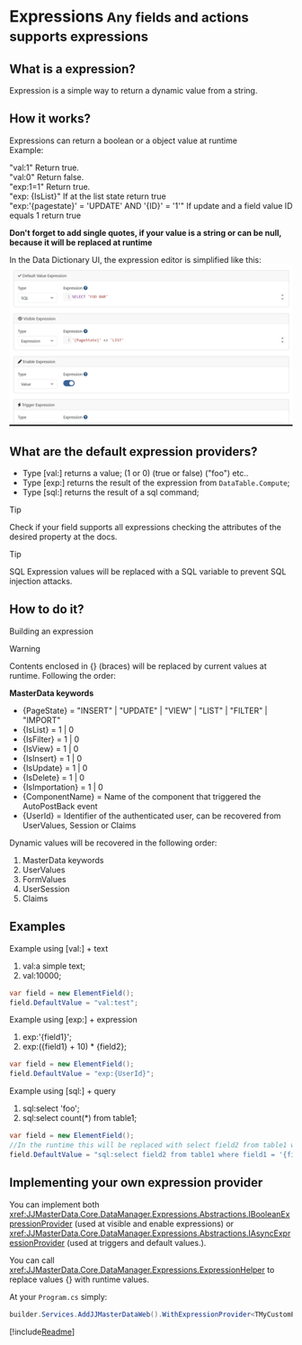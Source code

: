 <h1>Expressions<small> Any fields and actions supports expressions</small></h1>

## What is a expression?
Expression is a simple way to return a dynamic value from a string.

## How it works?

Expressions can return a boolean or a object value at runtime<br>
Example: <br>

"val:1" Return true.
<br>
"val:0" Return false.
<br>
"exp:1=1" Return true.
<br>
"exp: {IsList}" If at the list state return true<br>
"exp:'{pagestate}' = 'UPDATE' AND '{ID}' = '1'" If update and a field value ID equals 1 return true<br>

**Don't forget to add single quotes, if your value is a string or can be null, because it will be replaced at runtime** 

In the Data Dictionary UI, the expression editor is simplified like this:
<img alt="Customized Fields" src="../media/ExpressionsUI.png"/>


## What are the default expression providers?
- Type [val:] returns a value; (1 or 0) (true or false) ("foo") etc..
- Type [exp:] returns the result of the expression from `DataTable.Compute`;
- Type [sql:] returns the result of a sql command;

> [!TIP] 
> Check if your field supports all expressions checking the attributes of the desired property at the docs.

> [!TIP]
> SQL Expression values will be replaced with a SQL variable to prevent SQL injection attacks.

## How to do it?
Building an expression<br>
> [!WARNING] 
> Contents enclosed in {} (braces) will be replaced by current values at runtime. Following the order:


**MasterData keywords**<br>
- {PageState} = "INSERT" | "UPDATE" | "VIEW" | "LIST" | "FILTER" | "IMPORT"
- {IsList} = 1 | 0
- {IsFilter} = 1 | 0
- {IsView} = 1 | 0
- {IsInsert} = 1 | 0
- {IsUpdate} = 1 | 0
- {IsDelete} = 1 | 0
- {IsImportation} = 1 | 0
- {ComponentName} = Name of the component that triggered the AutoPostBack event
- {UserId} = Identifier of the authenticated user, can be recovered from UserValues, Session or Claims

Dynamic values will be recovered in the following order:
1. MasterData keywords
2. UserValues
3. FormValues
4. UserSession
5. Claims

## Examples

Example using [val:] + text<br>
1. val:a simple text;
2. val:10000;
```cs
var field = new ElementField();
field.DefaultValue = "val:test";
```

Example using [exp:] + expression<br>
1. exp:'{field1}';
2. exp:({field1} + 10) * {field2};
```cs
var field = new ElementField();
field.DefaultValue = "exp:{UserId}";
```

Example using [sql:] + query<br>
1. sql:select 'foo';
2. sql:select count(*) from table1;
```cs
var field = new ElementField();
//In the runtime this will be replaced with select field2 from table1 where field1 = @field1
field.DefaultValue = "sql:select field2 from table1 where field1 = '{field1}'";
```

## Implementing your own expression provider

You can implement both <xref:JJMasterData.Core.DataManager.Expressions.Abstractions.IBooleanExpressionProvider> (used at visible and enable expressions) or <xref:JJMasterData.Core.DataManager.Expressions.Abstractions.IAsyncExpressionProvider> (used at triggers and default values.).

You can call <xref:JJMasterData.Core.DataManager.Expressions.ExpressionHelper> to replace values {} with runtime values.

At your `Program.cs` simply:

```cs
builder.Services.AddJJMasterDataWeb().WithExpressionProvider<TMyCustomProvider>();
```

[!include[Readme](../../../src/Plugins/NCalc/README.MD)]